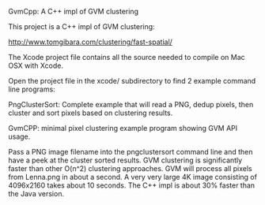 GvmCpp:
A C++ impl of GVM clustering

This project is a C++ impl of GVM clustering:

http://www.tomgibara.com/clustering/fast-spatial/

The Xcode project file contains all the source needed to compile on Mac OSX with Xcode.

Open the project file in the xcode/ subdirectory to find 2 example command line programs:

PngClusterSort: Complete example that will read a PNG, dedup pixels, then cluster and sort
pixels based on clustering results.

GvmCPP: minimal pixel clustering example program showing GVM API usage.

Pass a PNG image filename into the pngclustersort command line and then have a peek at the
cluster sorted results. GVM clustering is significantly faster than other O(n^2) clustering
approaches. GVM will process all pixels from Lenna.png in about a second. A very very large
4K image consisting of 4096x2160 takes about 10 seconds. The C++ impl is about 30% faster
than the Java version.
